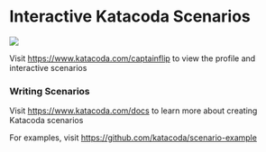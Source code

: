 # Interactive Katacoda Scenarios

[![](http://shields.katacoda.com/katacoda/captainflip/count.svg)](https://www.katacoda.com/captainflip "Get your profile on Katacoda.com")

Visit https://www.katacoda.com/captainflip to view the profile and interactive scenarios

### Writing Scenarios
Visit https://www.katacoda.com/docs to learn more about creating Katacoda scenarios

For examples, visit https://github.com/katacoda/scenario-example
